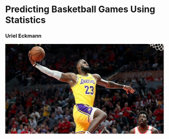 # Predicting Basketball Games Using Statistics

### Uriel Eckmann

![Lebron Dunk](./assets/lebron_dunk.png)